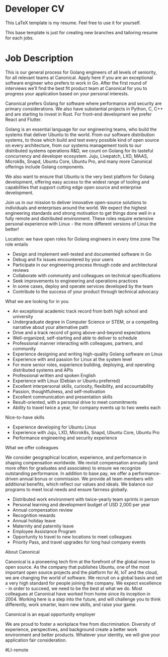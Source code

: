 # Developer CV

This LaTeX template is my resume. Feel free to use it for yourself.

This base template is just for creating new branches and tailoring resume for each jobs.

# Job Description

This is our general process for Golang engineers of all levels of seniority,
for all relevant teams at Canonical. Apply here if you are an exceptional software engineer
who prefers to work in Go. After the first round of interviews we’ll find the best fit
product team at Canonical for you to progress your application based on your personal interests.

Canonical prefers Golang for software where performance and security are primary considerations.
We also have substantial projects in Python, C, C++ and are starting to invest in Rust.
For front-end development we prefer React and Flutter.

Golang is an essential language for our engineering teams, who build the systems that deliver Ubuntu to the world.
From our software distribution systems, to those which build and test every possible kind of open source on
every architecture, from our systems management tools to our distributed systems operations R&D, we count on Golang
for its tasteful concurrency and developer ecosystem. Juju, Livepatch, LXD, MAAS, Microk8s, Snapd, Ubuntu Core,
Ubuntu Pro, and many more Canonical offerings include Golang components.

We also want to ensure that Ubuntu is the very best platform for Golang development, offering easy access to
the widest range of tooling and capabilities that support cutting edge open source and enterprise development.

Join us in our mission to deliver innovative open-source solutions to individuals and enterprises around the world.
We expect the highest engineering standards and strong motivation to get things done well in a fully remote and
distributed environment. These roles require extensive personal experience with Linux -
the more different versions of Linux the better!

Location: we have open roles for Golang engineers in every time zone
The role entails
- Design and implement well-tested and documented software in Go
- Debug and fix issues encountered by your users
- Participate in our engineering process through code and architectural reviews
- Collaborate with community and colleagues on technical specifications
- Seek improvements to engineering and operations practices
- In some cases, deploy and operate services developed by the team
- Contribute to the success of your product through technical advocacy

What we are looking for in you
- An exceptional academic track record from both high school and university
- Undergraduate degree in Computer Science or STEM, or a compelling narrative about your alternative path
- Drive and a track record of going above-and-beyond expectations
- Well-organized, self-starting and able to deliver to schedule
- Professional manner interacting with colleagues, partners, and community
- Experience designing and writing high-quality Golang software on Linux
- Experience with and passion for Linux at the system level
- For more senior roles, experience building, deploying, and operating distributed systems and APIs
- Professional written and spoken English 
- Experience with Linux (Debian or Ubuntu preferred) 
- Excellent interpersonal skills, curiosity, flexibility, and accountability 
- Passion, thoughtfulness, and self-motivation 
- Excellent communication and presentation skills 
- Result-oriented, with a personal drive to meet commitments 
- Ability to travel twice a year, for company events up to two weeks each

Nice-to-have skills
- Experience developing for Ubuntu Linux
- Experience with Juju, LXD, Microk8s, Snapd, Ubuntu Core, Ubuntu Pro
- Performance engineering and security experience

What we offer colleagues

We consider geographical location, experience, and performance in shaping compensation worldwide.
We revisit compensation annually (and more often for graduates and associates) to ensure we recognize
outstanding performance. In addition to base pay, we offer a performance-driven annual bonus or commission.
We provide all team members with additional benefits, which reflect our values and ideals.
We balance our programs to meet local needs and ensure fairness globally.
- Distributed work environment with twice-yearly team sprints in person
- Personal learning and development budget of USD 2,000 per year
- Annual compensation review
- Recognition rewards
- Annual holiday leave
- Maternity and paternity leave
- Employee Assistance Program
- Opportunity to travel to new locations to meet colleagues
- Priority Pass, and travel upgrades for long haul company events

About Canonical

Canonical is a pioneering tech firm at the forefront of the global move to open source.
As the company that publishes Ubuntu, one of the most important open source projects and the platform for AI,
IoT and the cloud, we are changing the world of software. We recruit on a global basis and set a very
high standard for people joining the company. We expect excellence -
in order to succeed, we need to be the best at what we do. Most colleagues at Canonical have worked
from home since its inception in 2004.​ Working here is a step into the future,
and will challenge you to think differently, work smarter, learn new skills, and raise your game.

Canonical is an equal opportunity employer

We are proud to foster a workplace free from discrimination. Diversity of experience, perspectives,
and background create a better work environment and better products. Whatever your identity,
we will give your application fair consideration.

#LI-remote
